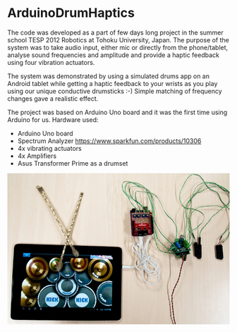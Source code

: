 ArduinoDrumHaptics
==================

The code was developed as a part of few days long project in the 
summer school TESP 2012 Robotics at Tohoku University, Japan. 
The purpose of the system was to take audio input, either mic or 
directly from the phone/tablet, analyse sound frequencies and amplitude 
and provide a haptic feedback using four vibration actuators.

The system was demonstrated by using a simulated drums app on an Android 
tablet while getting a haptic feedback to your wrists as you play using 
our unique conductive drumsticks :-) Simple matching of frequency changes gave 
a realistic effect.

The project was based on Arduino Uno board and it was the first time using Arduino 
for us. Hardware used:
* Arduino Uno board
* Spectrum Analyzer https://www.sparkfun.com/products/10306
* 4x vibrating actuators
* 4x Amplifiers
* Asus Transformer Prime as a drumset

![Hardware](./Images/hardware.jpg)
